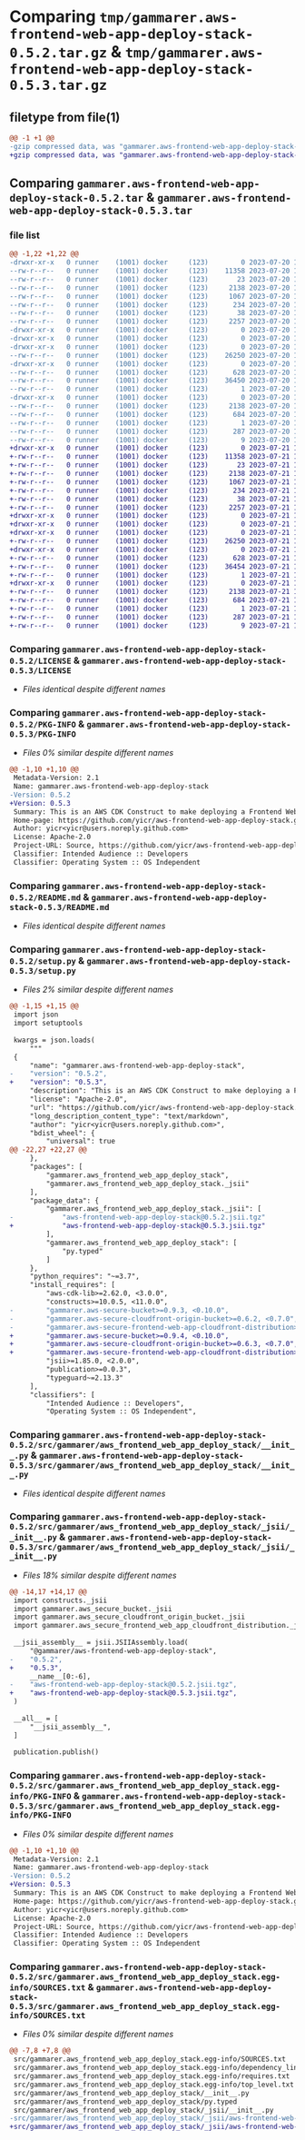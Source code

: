# Comparing `tmp/gammarer.aws-frontend-web-app-deploy-stack-0.5.2.tar.gz` & `tmp/gammarer.aws-frontend-web-app-deploy-stack-0.5.3.tar.gz`

## filetype from file(1)

```diff
@@ -1 +1 @@
-gzip compressed data, was "gammarer.aws-frontend-web-app-deploy-stack-0.5.2.tar", last modified: Thu Jul 20 19:14:05 2023, max compression
+gzip compressed data, was "gammarer.aws-frontend-web-app-deploy-stack-0.5.3.tar", last modified: Fri Jul 21 19:14:00 2023, max compression
```

## Comparing `gammarer.aws-frontend-web-app-deploy-stack-0.5.2.tar` & `gammarer.aws-frontend-web-app-deploy-stack-0.5.3.tar`

### file list

```diff
@@ -1,22 +1,22 @@
-drwxr-xr-x   0 runner    (1001) docker     (123)        0 2023-07-20 19:14:05.826490 gammarer.aws-frontend-web-app-deploy-stack-0.5.2/
--rw-r--r--   0 runner    (1001) docker     (123)    11358 2023-07-20 19:13:53.000000 gammarer.aws-frontend-web-app-deploy-stack-0.5.2/LICENSE
--rw-r--r--   0 runner    (1001) docker     (123)       23 2023-07-20 19:13:53.000000 gammarer.aws-frontend-web-app-deploy-stack-0.5.2/MANIFEST.in
--rw-r--r--   0 runner    (1001) docker     (123)     2138 2023-07-20 19:14:05.826490 gammarer.aws-frontend-web-app-deploy-stack-0.5.2/PKG-INFO
--rw-r--r--   0 runner    (1001) docker     (123)     1067 2023-07-20 19:13:53.000000 gammarer.aws-frontend-web-app-deploy-stack-0.5.2/README.md
--rw-r--r--   0 runner    (1001) docker     (123)      234 2023-07-20 19:13:53.000000 gammarer.aws-frontend-web-app-deploy-stack-0.5.2/pyproject.toml
--rw-r--r--   0 runner    (1001) docker     (123)       38 2023-07-20 19:14:05.826490 gammarer.aws-frontend-web-app-deploy-stack-0.5.2/setup.cfg
--rw-r--r--   0 runner    (1001) docker     (123)     2257 2023-07-20 19:13:53.000000 gammarer.aws-frontend-web-app-deploy-stack-0.5.2/setup.py
-drwxr-xr-x   0 runner    (1001) docker     (123)        0 2023-07-20 19:14:05.826490 gammarer.aws-frontend-web-app-deploy-stack-0.5.2/src/
-drwxr-xr-x   0 runner    (1001) docker     (123)        0 2023-07-20 19:14:05.826490 gammarer.aws-frontend-web-app-deploy-stack-0.5.2/src/gammarer/
-drwxr-xr-x   0 runner    (1001) docker     (123)        0 2023-07-20 19:14:05.826490 gammarer.aws-frontend-web-app-deploy-stack-0.5.2/src/gammarer/aws_frontend_web_app_deploy_stack/
--rw-r--r--   0 runner    (1001) docker     (123)    26250 2023-07-20 19:13:53.000000 gammarer.aws-frontend-web-app-deploy-stack-0.5.2/src/gammarer/aws_frontend_web_app_deploy_stack/__init__.py
-drwxr-xr-x   0 runner    (1001) docker     (123)        0 2023-07-20 19:14:05.826490 gammarer.aws-frontend-web-app-deploy-stack-0.5.2/src/gammarer/aws_frontend_web_app_deploy_stack/_jsii/
--rw-r--r--   0 runner    (1001) docker     (123)      628 2023-07-20 19:13:53.000000 gammarer.aws-frontend-web-app-deploy-stack-0.5.2/src/gammarer/aws_frontend_web_app_deploy_stack/_jsii/__init__.py
--rw-r--r--   0 runner    (1001) docker     (123)    36450 2023-07-20 19:13:53.000000 gammarer.aws-frontend-web-app-deploy-stack-0.5.2/src/gammarer/aws_frontend_web_app_deploy_stack/_jsii/aws-frontend-web-app-deploy-stack@0.5.2.jsii.tgz
--rw-r--r--   0 runner    (1001) docker     (123)        1 2023-07-20 19:13:53.000000 gammarer.aws-frontend-web-app-deploy-stack-0.5.2/src/gammarer/aws_frontend_web_app_deploy_stack/py.typed
-drwxr-xr-x   0 runner    (1001) docker     (123)        0 2023-07-20 19:14:05.826490 gammarer.aws-frontend-web-app-deploy-stack-0.5.2/src/gammarer.aws_frontend_web_app_deploy_stack.egg-info/
--rw-r--r--   0 runner    (1001) docker     (123)     2138 2023-07-20 19:14:05.000000 gammarer.aws-frontend-web-app-deploy-stack-0.5.2/src/gammarer.aws_frontend_web_app_deploy_stack.egg-info/PKG-INFO
--rw-r--r--   0 runner    (1001) docker     (123)      684 2023-07-20 19:14:05.000000 gammarer.aws-frontend-web-app-deploy-stack-0.5.2/src/gammarer.aws_frontend_web_app_deploy_stack.egg-info/SOURCES.txt
--rw-r--r--   0 runner    (1001) docker     (123)        1 2023-07-20 19:14:05.000000 gammarer.aws-frontend-web-app-deploy-stack-0.5.2/src/gammarer.aws_frontend_web_app_deploy_stack.egg-info/dependency_links.txt
--rw-r--r--   0 runner    (1001) docker     (123)      287 2023-07-20 19:14:05.000000 gammarer.aws-frontend-web-app-deploy-stack-0.5.2/src/gammarer.aws_frontend_web_app_deploy_stack.egg-info/requires.txt
--rw-r--r--   0 runner    (1001) docker     (123)        9 2023-07-20 19:14:05.000000 gammarer.aws-frontend-web-app-deploy-stack-0.5.2/src/gammarer.aws_frontend_web_app_deploy_stack.egg-info/top_level.txt
+drwxr-xr-x   0 runner    (1001) docker     (123)        0 2023-07-21 19:14:00.245340 gammarer.aws-frontend-web-app-deploy-stack-0.5.3/
+-rw-r--r--   0 runner    (1001) docker     (123)    11358 2023-07-21 19:13:45.000000 gammarer.aws-frontend-web-app-deploy-stack-0.5.3/LICENSE
+-rw-r--r--   0 runner    (1001) docker     (123)       23 2023-07-21 19:13:45.000000 gammarer.aws-frontend-web-app-deploy-stack-0.5.3/MANIFEST.in
+-rw-r--r--   0 runner    (1001) docker     (123)     2138 2023-07-21 19:14:00.245340 gammarer.aws-frontend-web-app-deploy-stack-0.5.3/PKG-INFO
+-rw-r--r--   0 runner    (1001) docker     (123)     1067 2023-07-21 19:13:45.000000 gammarer.aws-frontend-web-app-deploy-stack-0.5.3/README.md
+-rw-r--r--   0 runner    (1001) docker     (123)      234 2023-07-21 19:13:45.000000 gammarer.aws-frontend-web-app-deploy-stack-0.5.3/pyproject.toml
+-rw-r--r--   0 runner    (1001) docker     (123)       38 2023-07-21 19:14:00.245340 gammarer.aws-frontend-web-app-deploy-stack-0.5.3/setup.cfg
+-rw-r--r--   0 runner    (1001) docker     (123)     2257 2023-07-21 19:13:45.000000 gammarer.aws-frontend-web-app-deploy-stack-0.5.3/setup.py
+drwxr-xr-x   0 runner    (1001) docker     (123)        0 2023-07-21 19:14:00.241340 gammarer.aws-frontend-web-app-deploy-stack-0.5.3/src/
+drwxr-xr-x   0 runner    (1001) docker     (123)        0 2023-07-21 19:14:00.241340 gammarer.aws-frontend-web-app-deploy-stack-0.5.3/src/gammarer/
+drwxr-xr-x   0 runner    (1001) docker     (123)        0 2023-07-21 19:14:00.245340 gammarer.aws-frontend-web-app-deploy-stack-0.5.3/src/gammarer/aws_frontend_web_app_deploy_stack/
+-rw-r--r--   0 runner    (1001) docker     (123)    26250 2023-07-21 19:13:45.000000 gammarer.aws-frontend-web-app-deploy-stack-0.5.3/src/gammarer/aws_frontend_web_app_deploy_stack/__init__.py
+drwxr-xr-x   0 runner    (1001) docker     (123)        0 2023-07-21 19:14:00.245340 gammarer.aws-frontend-web-app-deploy-stack-0.5.3/src/gammarer/aws_frontend_web_app_deploy_stack/_jsii/
+-rw-r--r--   0 runner    (1001) docker     (123)      628 2023-07-21 19:13:45.000000 gammarer.aws-frontend-web-app-deploy-stack-0.5.3/src/gammarer/aws_frontend_web_app_deploy_stack/_jsii/__init__.py
+-rw-r--r--   0 runner    (1001) docker     (123)    36454 2023-07-21 19:13:45.000000 gammarer.aws-frontend-web-app-deploy-stack-0.5.3/src/gammarer/aws_frontend_web_app_deploy_stack/_jsii/aws-frontend-web-app-deploy-stack@0.5.3.jsii.tgz
+-rw-r--r--   0 runner    (1001) docker     (123)        1 2023-07-21 19:13:45.000000 gammarer.aws-frontend-web-app-deploy-stack-0.5.3/src/gammarer/aws_frontend_web_app_deploy_stack/py.typed
+drwxr-xr-x   0 runner    (1001) docker     (123)        0 2023-07-21 19:14:00.245340 gammarer.aws-frontend-web-app-deploy-stack-0.5.3/src/gammarer.aws_frontend_web_app_deploy_stack.egg-info/
+-rw-r--r--   0 runner    (1001) docker     (123)     2138 2023-07-21 19:14:00.000000 gammarer.aws-frontend-web-app-deploy-stack-0.5.3/src/gammarer.aws_frontend_web_app_deploy_stack.egg-info/PKG-INFO
+-rw-r--r--   0 runner    (1001) docker     (123)      684 2023-07-21 19:14:00.000000 gammarer.aws-frontend-web-app-deploy-stack-0.5.3/src/gammarer.aws_frontend_web_app_deploy_stack.egg-info/SOURCES.txt
+-rw-r--r--   0 runner    (1001) docker     (123)        1 2023-07-21 19:14:00.000000 gammarer.aws-frontend-web-app-deploy-stack-0.5.3/src/gammarer.aws_frontend_web_app_deploy_stack.egg-info/dependency_links.txt
+-rw-r--r--   0 runner    (1001) docker     (123)      287 2023-07-21 19:14:00.000000 gammarer.aws-frontend-web-app-deploy-stack-0.5.3/src/gammarer.aws_frontend_web_app_deploy_stack.egg-info/requires.txt
+-rw-r--r--   0 runner    (1001) docker     (123)        9 2023-07-21 19:14:00.000000 gammarer.aws-frontend-web-app-deploy-stack-0.5.3/src/gammarer.aws_frontend_web_app_deploy_stack.egg-info/top_level.txt
```

### Comparing `gammarer.aws-frontend-web-app-deploy-stack-0.5.2/LICENSE` & `gammarer.aws-frontend-web-app-deploy-stack-0.5.3/LICENSE`

 * *Files identical despite different names*

### Comparing `gammarer.aws-frontend-web-app-deploy-stack-0.5.2/PKG-INFO` & `gammarer.aws-frontend-web-app-deploy-stack-0.5.3/PKG-INFO`

 * *Files 0% similar despite different names*

```diff
@@ -1,10 +1,10 @@
 Metadata-Version: 2.1
 Name: gammarer.aws-frontend-web-app-deploy-stack
-Version: 0.5.2
+Version: 0.5.3
 Summary: This is an AWS CDK Construct to make deploying a Frontend Web App (SPA) deploy to S3 behind CloudFront.
 Home-page: https://github.com/yicr/aws-frontend-web-app-deploy-stack.git
 Author: yicr<yicr@users.noreply.github.com>
 License: Apache-2.0
 Project-URL: Source, https://github.com/yicr/aws-frontend-web-app-deploy-stack.git
 Classifier: Intended Audience :: Developers
 Classifier: Operating System :: OS Independent
```

### Comparing `gammarer.aws-frontend-web-app-deploy-stack-0.5.2/README.md` & `gammarer.aws-frontend-web-app-deploy-stack-0.5.3/README.md`

 * *Files identical despite different names*

### Comparing `gammarer.aws-frontend-web-app-deploy-stack-0.5.2/setup.py` & `gammarer.aws-frontend-web-app-deploy-stack-0.5.3/setup.py`

 * *Files 2% similar despite different names*

```diff
@@ -1,15 +1,15 @@
 import json
 import setuptools
 
 kwargs = json.loads(
     """
 {
     "name": "gammarer.aws-frontend-web-app-deploy-stack",
-    "version": "0.5.2",
+    "version": "0.5.3",
     "description": "This is an AWS CDK Construct to make deploying a Frontend Web App (SPA) deploy to S3 behind CloudFront.",
     "license": "Apache-2.0",
     "url": "https://github.com/yicr/aws-frontend-web-app-deploy-stack.git",
     "long_description_content_type": "text/markdown",
     "author": "yicr<yicr@users.noreply.github.com>",
     "bdist_wheel": {
         "universal": true
@@ -22,27 +22,27 @@
     },
     "packages": [
         "gammarer.aws_frontend_web_app_deploy_stack",
         "gammarer.aws_frontend_web_app_deploy_stack._jsii"
     ],
     "package_data": {
         "gammarer.aws_frontend_web_app_deploy_stack._jsii": [
-            "aws-frontend-web-app-deploy-stack@0.5.2.jsii.tgz"
+            "aws-frontend-web-app-deploy-stack@0.5.3.jsii.tgz"
         ],
         "gammarer.aws_frontend_web_app_deploy_stack": [
             "py.typed"
         ]
     },
     "python_requires": "~=3.7",
     "install_requires": [
         "aws-cdk-lib>=2.62.0, <3.0.0",
         "constructs>=10.0.5, <11.0.0",
-        "gammarer.aws-secure-bucket>=0.9.3, <0.10.0",
-        "gammarer.aws-secure-cloudfront-origin-bucket>=0.6.2, <0.7.0",
-        "gammarer.aws-secure-frontend-web-app-cloudfront-distribution>=0.6.2, <0.7.0",
+        "gammarer.aws-secure-bucket>=0.9.4, <0.10.0",
+        "gammarer.aws-secure-cloudfront-origin-bucket>=0.6.3, <0.7.0",
+        "gammarer.aws-secure-frontend-web-app-cloudfront-distribution>=0.6.3, <0.7.0",
         "jsii>=1.85.0, <2.0.0",
         "publication>=0.0.3",
         "typeguard~=2.13.3"
     ],
     "classifiers": [
         "Intended Audience :: Developers",
         "Operating System :: OS Independent",
```

### Comparing `gammarer.aws-frontend-web-app-deploy-stack-0.5.2/src/gammarer/aws_frontend_web_app_deploy_stack/__init__.py` & `gammarer.aws-frontend-web-app-deploy-stack-0.5.3/src/gammarer/aws_frontend_web_app_deploy_stack/__init__.py`

 * *Files identical despite different names*

### Comparing `gammarer.aws-frontend-web-app-deploy-stack-0.5.2/src/gammarer/aws_frontend_web_app_deploy_stack/_jsii/__init__.py` & `gammarer.aws-frontend-web-app-deploy-stack-0.5.3/src/gammarer/aws_frontend_web_app_deploy_stack/_jsii/__init__.py`

 * *Files 18% similar despite different names*

```diff
@@ -14,17 +14,17 @@
 import constructs._jsii
 import gammarer.aws_secure_bucket._jsii
 import gammarer.aws_secure_cloudfront_origin_bucket._jsii
 import gammarer.aws_secure_frontend_web_app_cloudfront_distribution._jsii
 
 __jsii_assembly__ = jsii.JSIIAssembly.load(
     "@gammarer/aws-frontend-web-app-deploy-stack",
-    "0.5.2",
+    "0.5.3",
     __name__[0:-6],
-    "aws-frontend-web-app-deploy-stack@0.5.2.jsii.tgz",
+    "aws-frontend-web-app-deploy-stack@0.5.3.jsii.tgz",
 )
 
 __all__ = [
     "__jsii_assembly__",
 ]
 
 publication.publish()
```

### Comparing `gammarer.aws-frontend-web-app-deploy-stack-0.5.2/src/gammarer.aws_frontend_web_app_deploy_stack.egg-info/PKG-INFO` & `gammarer.aws-frontend-web-app-deploy-stack-0.5.3/src/gammarer.aws_frontend_web_app_deploy_stack.egg-info/PKG-INFO`

 * *Files 0% similar despite different names*

```diff
@@ -1,10 +1,10 @@
 Metadata-Version: 2.1
 Name: gammarer.aws-frontend-web-app-deploy-stack
-Version: 0.5.2
+Version: 0.5.3
 Summary: This is an AWS CDK Construct to make deploying a Frontend Web App (SPA) deploy to S3 behind CloudFront.
 Home-page: https://github.com/yicr/aws-frontend-web-app-deploy-stack.git
 Author: yicr<yicr@users.noreply.github.com>
 License: Apache-2.0
 Project-URL: Source, https://github.com/yicr/aws-frontend-web-app-deploy-stack.git
 Classifier: Intended Audience :: Developers
 Classifier: Operating System :: OS Independent
```

### Comparing `gammarer.aws-frontend-web-app-deploy-stack-0.5.2/src/gammarer.aws_frontend_web_app_deploy_stack.egg-info/SOURCES.txt` & `gammarer.aws-frontend-web-app-deploy-stack-0.5.3/src/gammarer.aws_frontend_web_app_deploy_stack.egg-info/SOURCES.txt`

 * *Files 0% similar despite different names*

```diff
@@ -7,8 +7,8 @@
 src/gammarer.aws_frontend_web_app_deploy_stack.egg-info/SOURCES.txt
 src/gammarer.aws_frontend_web_app_deploy_stack.egg-info/dependency_links.txt
 src/gammarer.aws_frontend_web_app_deploy_stack.egg-info/requires.txt
 src/gammarer.aws_frontend_web_app_deploy_stack.egg-info/top_level.txt
 src/gammarer/aws_frontend_web_app_deploy_stack/__init__.py
 src/gammarer/aws_frontend_web_app_deploy_stack/py.typed
 src/gammarer/aws_frontend_web_app_deploy_stack/_jsii/__init__.py
-src/gammarer/aws_frontend_web_app_deploy_stack/_jsii/aws-frontend-web-app-deploy-stack@0.5.2.jsii.tgz
+src/gammarer/aws_frontend_web_app_deploy_stack/_jsii/aws-frontend-web-app-deploy-stack@0.5.3.jsii.tgz
```

